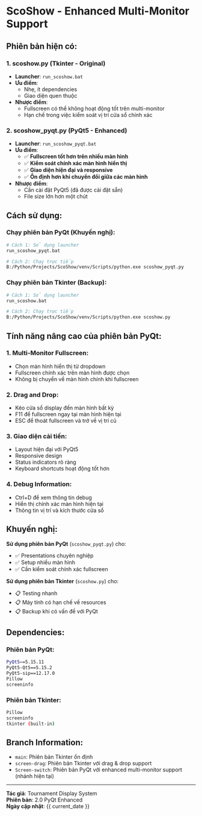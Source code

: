 # ScoShow - Enhanced Multi-Monitor Support

## Phiên bản hiện có:

### 1. scoshow.py (Tkinter - Original)
- **Launcher**: `run_scoshow.bat`
- **Ưu điểm**: 
  - Nhẹ, ít dependencies
  - Giao diện quen thuộc
- **Nhược điểm**: 
  - Fullscreen có thể không hoạt động tốt trên multi-monitor
  - Hạn chế trong việc kiểm soát vị trí cửa sổ chính xác

### 2. scoshow_pyqt.py (PyQt5 - Enhanced)
- **Launcher**: `run_scoshow_pyqt.bat`
- **Ưu điểm**:
  - ✅ **Fullscreen tốt hơn trên nhiều màn hình**
  - ✅ **Kiểm soát chính xác màn hình hiển thị**
  - ✅ **Giao diện hiện đại và responsive**
  - ✅ **Ổn định hơn khi chuyển đổi giữa các màn hình**
- **Nhược điểm**:
  - Cần cài đặt PyQt5 (đã được cài đặt sẵn)
  - File size lớn hơn một chút

## Cách sử dụng:

### Chạy phiên bản PyQt (Khuyến nghị):
```bash
# Cách 1: Sử dụng launcher
run_scoshow_pyqt.bat

# Cách 2: Chạy trực tiếp
B:/Python/Projects/ScoShow/venv/Scripts/python.exe scoshow_pyqt.py
```

### Chạy phiên bản Tkinter (Backup):
```bash
# Cách 1: Sử dụng launcher
run_scoshow.bat

# Cách 2: Chạy trực tiếp
B:/Python/Projects/ScoShow/venv/Scripts/python.exe scoshow.py
```

## Tính năng nâng cao của phiên bản PyQt:

### 1. Multi-Monitor Fullscreen:
- Chọn màn hình hiển thị từ dropdown
- Fullscreen chính xác trên màn hình được chọn
- Không bị chuyển về màn hình chính khi fullscreen

### 2. Drag and Drop:
- Kéo cửa sổ display đến màn hình bất kỳ
- F11 để fullscreen ngay tại màn hình hiện tại
- ESC để thoát fullscreen và trở về vị trí cũ

### 3. Giao diện cải tiến:
- Layout hiện đại với PyQt5
- Responsive design
- Status indicators rõ ràng
- Keyboard shortcuts hoạt động tốt hơn

### 4. Debug Information:
- Ctrl+D để xem thông tin debug
- Hiển thị chính xác màn hình hiện tại
- Thông tin vị trí và kích thước cửa sổ

## Khuyến nghị:

**Sử dụng phiên bản PyQt** (`scoshow_pyqt.py`) cho:
- ✅ Presentations chuyên nghiệp
- ✅ Setup nhiều màn hình
- ✅ Cần kiểm soát chính xác fullscreen

**Sử dụng phiên bản Tkinter** (`scoshow.py`) cho:
- 📋 Testing nhanh
- 📋 Máy tính có hạn chế về resources
- 📋 Backup khi có vấn đề với PyQt

## Dependencies:

### Phiên bản PyQt:
```bash
PyQt5==5.15.11
PyQt5-Qt5==5.15.2
PyQt5-sip==12.17.0
Pillow
screeninfo
```

### Phiên bản Tkinter:
```bash
Pillow
screeninfo
tkinter (built-in)
```

## Branch Information:

- `main`: Phiên bản Tkinter ổn định
- `screen-drag`: Phiên bản Tkinter với drag & drop support  
- `Screen-switch`: Phiên bản PyQt với enhanced multi-monitor support (nhánh hiện tại)

---

**Tác giả**: Tournament Display System  
**Phiên bản**: 2.0 PyQt Enhanced  
**Ngày cập nhật**: {{ current_date }}

